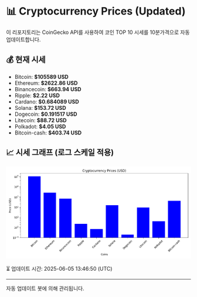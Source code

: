 
# 📊 Cryptocurrency Prices (Updated)

이 리포지토리는 CoinGecko API를 사용하여 코인 TOP 10 시세를 10분가격으로 자동 업데이트합니다.

## 💰 현재 시세
- Bitcoin: **$105589 USD**
- Ethereum: **$2622.86 USD**
- Binancecoin: **$663.94 USD**
- Ripple: **$2.22 USD**
- Cardano: **$0.684089 USD**
- Solana: **$153.72 USD**
- Dogecoin: **$0.191517 USD**
- Litecoin: **$88.72 USD**
- Polkadot: **$4.05 USD**
- Bitcoin-cash: **$403.74 USD**

## 📈 시세 그래프 (로그 스케일 적용)
![Crypto Prices](crypto_prices.png)

⏳ 업데이트 시간: 2025-06-05 13:46:50 (UTC)

---
자동 업데이트 봇에 의해 관리됩니다.
